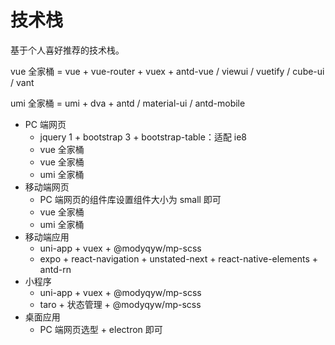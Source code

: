 # 技术栈

基于个人喜好推荐的技术栈。

vue 全家桶 = vue + vue-router + vuex + antd-vue / viewui / vuetify / cube-ui / vant

umi 全家桶 = umi + dva + antd / material-ui / antd-mobile

- PC 端网页
  - jquery 1 + bootstrap 3 + bootstrap-table：适配 ie8
  - vue 全家桶
  - vue 全家桶
  - umi 全家桶
- 移动端网页
  - PC 端网页的组件库设置组件大小为 small 即可
  - vue 全家桶
  - umi 全家桶
- 移动端应用
  - uni-app + vuex + @modyqyw/mp-scss
  - expo + react-navigation + unstated-next + react-native-elements + antd-rn
- 小程序
  - uni-app + vuex + @modyqyw/mp-scss
  - taro + 状态管理 + @modyqyw/mp-scss
- 桌面应用
  - PC 端网页选型 + electron 即可

<Vssue />
